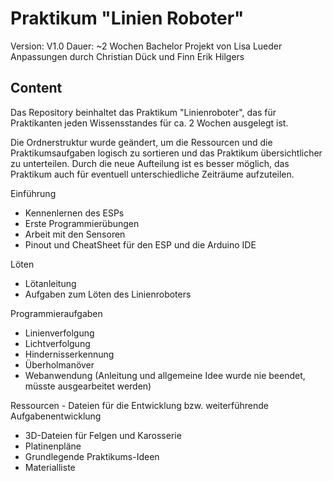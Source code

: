 # Praktikum "Linien Roboter"

Version: V1.0
Dauer: ~2 Wochen
Bachelor Projekt von Lisa Lueder
Anpassungen durch Christian Dück und Finn Erik Hilgers

## Content

Das Repository beinhaltet das Praktikum "Linienroboter", das für Praktikanten jeden Wissensstandes für ca. 2 Wochen ausgelegt ist.

Die Ordnerstruktur wurde geändert, um die Ressourcen und die Praktikumsaufgaben logisch zu sortieren und das Praktikum übersichtlicher zu unterteilen.
Durch die neue Aufteilung ist es besser möglich, das Praktikum auch für eventuell unterschiedliche Zeiträume aufzuteilen.

Einführung
- Kennenlernen des ESPs
- Erste Programmierübungen
- Arbeit mit den Sensoren
- Pinout und CheatSheet für den ESP und die Arduino IDE

Löten
- Lötanleitung
- Aufgaben zum Löten des Linienroboters

Programmieraufgaben
- Linienverfolgung
- Lichtverfolgung
- Hindernisserkennung
- Überholmanöver
- Webanwendung (Anleitung und allgemeine Idee wurde nie beendet, müsste ausgearbeitet werden)

Ressourcen - Dateien für die Entwicklung bzw. weiterführende Aufgabenentwicklung
- 3D-Dateien für Felgen und Karosserie
- Platinenpläne
- Grundlegende Praktikums-Ideen
- Materialliste